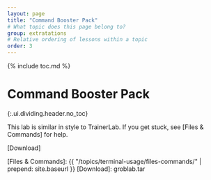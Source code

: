 ```yaml
---
layout: page
title: "Command Booster Pack"
# What topic does this page belong to?
group: extratations
# Relative ordering of lessons within a topic
order: 3
---
```


{% include toc.md %}

# Command Booster Pack
{:.ui.dividing.header.no_toc}

This lab is similar in style to TrainerLab. If you get stuck, see [Files &
Commands] for help.

[Download]

[Files & Commands]: {{ "/topics/terminal-usage/files-commands/" | prepend: site.baseurl }}
[Download]: groblab.tar
